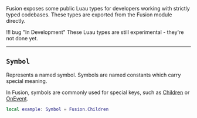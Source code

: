 Fusion exposes some public Luau types for developers working with strictly typed
codebases. These types are exported from the Fusion module directly.

!!! bug "In Development"
	These Luau types are still experimental - they're not done yet.

-----

## `Symbol`

Represents a named symbol. Symbols are named constants which carry special
meaning.

In Fusion, symbols are commonly used for special keys, such as
[Children](../children) or [OnEvent](../onevent).

```Lua
local example: Symbol = Fusion.Children
```